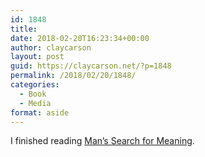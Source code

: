 ```yaml
---
id: 1848
title: 
date: 2018-02-20T16:23:34+00:00
author: claycarson
layout: post
guid: https://claycarson.net/?p=1848
permalink: /2018/02/20/1848/
categories:
  - Book
  - Media
format: aside
---
```

I finished reading [Man&#8217;s Search for Meaning](https://www.amazon.com/Mans-Search-Meaning-Viktor-Frankl/dp/080701429X).